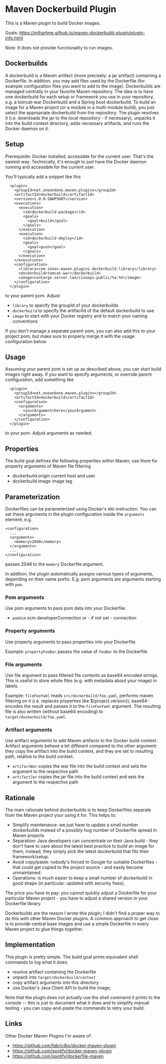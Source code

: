 # Maven Dockerbuild Plugin

This is a Maven plugin to build Docker images.

Goals: https://mlhartme.github.io/maven-dockerbuild-plugin/plugin-info.html

Note: It does not provide functionality to run images.

## Dockerbuilds

A dockerbuild is a Maven artifact (more precisely: a jar artifact) containing a Dockerfile. In addition, you may add files used by the Dockerfile
(for example configuration files you want to add to the image). Dockerbuilds are managed centrally in your favorite Maven repository. The idea is to
have one dockerbuild for each setup or framework you use in your repository, e.g. a tomcat-war Dockerbuild and a Spring boot dockerbuild.
To build an image for a Maven project (or a module in a multi-module build), you just select the appropriate dockerbuild from the repository.
The plugin resolves it (i.e. downloads the jar to the local repository - if necessary), unpacks it into the build context directory, adds
necessary artifacts, and runs the Docker daemon on it.

## Setup

Prerequisite: Docker installed, accessible for the current user.
That's the easiest way. Technically, it's enough to just have the Docker daemon running and accessible for the current user.

You'll typically add a snippet like this

      <plugin>
        <groupId>net.oneandone.maven.plugins</groupId>
        <artifactId>dockerbuild</artifactId>
        <version>1.0.0-SNAPSHOT</version>
        <executions>
          <execution>
            <id>dockerbuild-package</id>
            <goals>
              <goal>build</goal>
            </goals>
          </execution>
          <execution>
            <id>dockerbuild-deploy</id>
            <goals>
              <goal>push</goal>
            </goals>
          </execution>
        </executions>
        <configuration>
          <library>com.ionos.maven.plugins.dockerbuild.library</library>
          <dockerbuild>tomcat-war</dockerbuild>
          <image>contargo.server.lan/cisoops-public/%a:%V</image>
        </configuration>
      </plugin>

to your parent pom. Adjust
* `library` to specify the groupId of your dockerbuilds
* `dockerbuild` to specify the artifactId of the default dockerbuild to use
* `image` to start with your Docker registry and to match your naming conventions

If you don't manage a separate parent pom, you can also add this to your project pom, but make sure to properly merge
it with the usage configuration below.


## Usage

Assuming your parent pom is set up as described above, you can start build images right away. If you want to specify arguments,
or override parent configuration, add something like

      <plugin>
        <groupId>net.oneandone.maven.plugins</groupId>
        <artifactId>dockerbuild</artifactId>
        <configuration>
          <arguments>
            <yourArgument>here</yourArgument>
          </arguments>
        </configuration>
      </plugin>

to your pom. Adjust arguments as needed.

## Properties

The build goal defines the following properties within Maven; use them for property arguments of Maven file filtering

* dockerbuild.origin    current host and user
* dockerbuild.image     image tag


## Parameterization

Dockerfiles can be parameterized using Docker's `ARG` instruction. You can set these arguments in the plugin configuration inside
the `arguments` element; e.g.

    <configuration>
      ...
      <arguments>
        <memory>2048</memory>
      </arguments>
      ...
    </configuration>

passes 2048 to the `memory` Dockerfile argument.

In addition, the plugin automatically assigns various types of arguments, depending on their name prefix. E.g. pom arguments are arguments
starting with `pom`.

### Pom arguments

Use pom arguments to pass pom data into your Dockerfile.

* `pomScm`  scm developerConnection or - if not set - connection


### Property arguments

Use property arguments to pass properties into your Dockerfile.

Example: `propertyFooBar` passes the value of `fooBar` to the Dockerfile

### File arguments

Use file argument to pass filtered file contents as base64 encoded strings. This is useful to store whole files (e.g. with metadata about
your image) in labels.

Example: `fileFooYaml` reads `src/dockerbuild/foo.yaml`, performs maven filtering on it (i.e. replaces properties like ${project.version}),
base64-encodes the result and passes it to the `fileFooYaml` argument. The resulting file is also written (without base64 encoding)
to `target/dockerbuild/foo.yaml`.


### Artifact arguments

Use artifact arguments to add Maven artifacts to the Docker build context. Artifact arguments behave a bit different compared to the other
argument: they copy the artifact into the build context, and they are set to resulting path, relative to the build context.

* `artifactWar` copies the war file into the build context and sets the argument to the respective path
* `artifactJar` copies the jar file into the build context and sets the argument to the respective path


## Rationale

The main rationale behind dockerbuilds is to keep Dockerfiles separate from the Maven project your using it for. This helps to:
* Simplify maintenance: we just have to update a small number dockerbuilds instead of a possibly hug number of Dockerfile spread in Maven projects
* Separation: Java developers can concentrate on their Java build - they don't have to care about the latest best practice to build an
  image for them; instead, they simply pick the latest dockerbuild that fits their framework/setup.
* Avoid copy/paste: nobody's forced to Google for suitable Dockerfiles - that could get copied to the project source - and easily become
  unmaintained.
* Operations: is much easier to keep a small number of dockerbuild in good shape (in particular: updated with security fixes).

The price you have to pay: you cannot quickly adjust a Dockerfile for your particular Maven project - you have to adjust a shared version
in your Dockerfile library.

Dockerbuilds are the reason I wrote this plugin; I didn't find a proper way to do this with other Maven Docker plugins. A common
approach to get close is to provide central base images and use a simple Dockerfile in every Maven project to glue things together.


## Implementation

This plugin is pretty simple. The build goal prints equivalent shell commands to log what it does:
* resolve artifact containing the Dockerfile
* unpack into `target/dockerbuild/context`
* copy artifact arguments into this directory
* use Docker's Java Client API to build the image;

Note that the plugin does not actually use the shell command it prints to the console -- this is just to document what it does and to simplify
manual testing - you can copy-and-paste the commands to retry your build.


## Links

Other Docker Maven Plugins I'm aware of:

* https://github.com/fabric8io/docker-maven-plugin
* https://github.com/spotify/docker-maven-plugin
* https://github.com/spotify/dockerfile-maven

